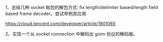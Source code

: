 1、总结几种 socket 粘包的解包方式: fix length/delimiter based/length field based frame decoder。尝试举例其应用

https://cloud.tencent.com/developer/article/1801065

2、实现一个从 socket connection 中解码出 goim 协议的解码器。